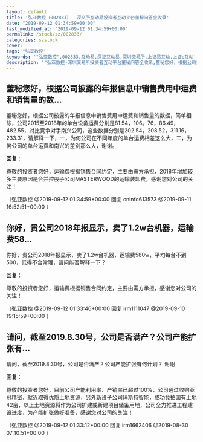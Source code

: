 ```yaml
---
layout: default
title: '弘亚数控（002833）- 深交所互动易投资者互动平台董秘问答全收录'
date: "2019-09-12 01:34:59+00:00"
last_modified_at: "2019-09-12 01:34:59+00:00"
permalink: /stock/sz/002833/
categories: szstock
cover: 
tags: "弘亚数控"
keywords: '"弘亚数控",002833,互动易,深证互动易,深圳交易所,上证易互动,上证e互动'
description: '"弘亚数控-深圳交易所投资者互动平台董秘问答全收录,董秘您好，根据公司披露的年报信息中销售费用中运费和销售量的数据，简单相除，公司2015至2018年的单台设备运费分别是81.54，106。76，86.49，482.55，对比竞争对手南兴公司，这些数据分别是202.54，208.52，311.16，233.31，请解释一下，一，为何公司在不同年度的单台运费相差这么大，二，为何公司的单台运费和南兴的差别那么大，谢谢。"'
---
```


## 董秘您好，根据公司披露的年报信息中销售费用中运费和销售量的数...

董秘您好，根据公司披露的年报信息中销售费用中运费和销售量的数据，简单相除，公司2015至2018年的单台设备运费分别是81.54，106。76，86.49，482.55，对比竞争对手南兴公司，这些数据分别是202.54，208.52，311.16，233.31，请解释一下，一，为何公司在不同年度的单台运费相差这么大，二，为何公司的单台运费和南兴的差别那么大，谢谢。

**回复**：

尊敬的投资者您好，运输费根据销售合同约定，主要由需方承担，2018年增加较多主要原因是合并控股子公司MASTERWOOD的运输装卸费，感谢您对公司的关注！ 

（弘亚数控  @2019-09-12 01:34:59+00:00 回复 cninfo613573  @2019-09-11 16:52:51+00:00 ）

## 你好，贵公司2018年报显示，卖了1.2w台机器，运输费58...

你好，贵公司2018年报显示，卖了1.2w台机器，运输费580w，平均每台不到500，低得不合常理，请问能否解释一下？

**回复**：

尊敬的投资者您好，运输费根据销售合同约定，主要由需方承担，感谢您对公司的关注！ 

（弘亚数控  @2019-09-12 01:33:46+00:00 回复 irm1111047  @2019-09-10 19:15:59+00:00 ）

## 请问，截至2019.8.30号，公司是否满产？公司产能扩张有...

请问，截至2019.8.30号，公司是否满产？公司产能扩张有何计划？ 谢谢

**回复**：

尊敬的投资者您好，目前公司产能利用率、产销率已超过100%，公司通过收购亚冠精密，就近取得优质土地资源，另外新设子公司玛斯特智能，成功竞拍国有土地42亩，以上土地资源将作为公司扩建或新建项目储备用地，公司全力推进工程建设进度，为产能扩张做好准备，感谢您对公司的关注！ 

（弘亚数控  @2019-09-12 01:33:12+00:00 回复 irm1662406  @2019-08-30 07:10:51+00:00 ）

